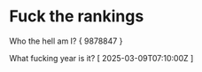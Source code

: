 # Fuck the rankings

Who the hell am I?
{ 9878847 }

What fucking year is it?
[ 2025-03-09T07:10:00Z ]
